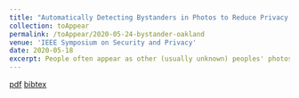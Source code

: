 ```yaml
---
title: "Automatically Detecting Bystanders in Photos to Reduce Privacy Risks"
collection: toAppear
permalink: /toAppear/2020-05-24-bystander-oakland
venue: 'IEEE Symposium on Security and Privacy'
date: 2020-05-18
excerpt: People often appear as other (usually unknown) peoples' photos as <i>bystanders</i>, and when these photos are shared online, they pose great privacy threats towards them, especially during an era when advances in machine learning enables adversaries to automatically search, identify, and track people utilizing huge image databases available in the cloud. We propose a machine learning model to automatically detect <i>bystanders</i> in an image, so that they can be obfuscated before before posting that photo online.
---
```

[pdf](https://rakib062.github.io/files/bystander-oakland-2020.pdf) [bibtex](https://rakib062.github.io/files/bystander-oakland-2020.bib)